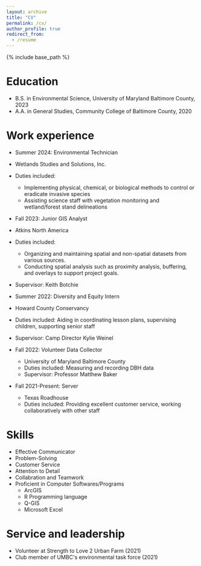```yaml
---
layout: archive
title: "CV"
permalink: /cv/
author_profile: true
redirect_from:
  - /resume
---
```


{% include base_path %}

Education
======
* B.S. in Environmental Science, University of Maryland Baltimore County, 2023
* A.A. in General Studies, Community College of Baltimore County, 2020


Work experience
======
*  Summer 2024: Environmental Technician
  * Wetlands Studies and Solutions, Inc.
  * Duties included:
    * Implementing physical, chemical, or biological methods to control or eradicate invasive species
    * Assisting science staff with vegetation monitoring and wetland/forest stand delineations
*  Fall 2023: Junior GIS Analyst
  * Atkins North America
  * Duties included:
    * Organizing and maintaining spatial and non-spatial datasets from various sources.
    * Conducting spatial analysis such as proximity analysis, buffering, and overlays to support project goals.
  * Supervisor: Keith Botchie 
*  Summer 2022: Diversity and Equity Intern
  * Howard County Conservancy
  * Duties included: Aiding in coordinating lesson plans, supervising children, supporting senior staff
  * Supervisor: Camp Director Kylie Weinel

* Fall 2022: Volunteer Data Collector
  * University of Maryland Baltimore County
  * Duties included: Measuring and recording DBH data
  * Supervisor: Professor Matthew Baker

* Fall 2021-Present: Server
  * Texas Roadhouse
  * Duties included: Providing excellent customer service, working collaboratively with other staff
  
Skills
======
* Effective Communicator
* Problem-Solving 
* Customer Service
* Attention to Detail
* Collabration and Teamwork
* Proficient in Computer Softwares/Programs
  * ArcGIS
  * R Programming language
  * Q-GIS
  * Microsoft Excel

Service and leadership
======
* Volunteer at Strength to Love 2 Urban Farm (2021)
* Club member of UMBC's environmental task force (2021)

